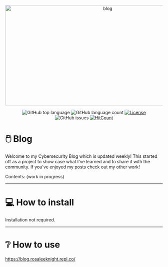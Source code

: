 <div align="center">
  <img src="https://github.com/RosaleeKnight/blog/assets/97799058/1c717816-966e-44f3-b400-89f2012d0d9b" alt="blog" width="640" height="320" />

  ![GitHub top language](https://img.shields.io/github/languages/top/RosaleeKnight/blog)
  ![GitHub language count](https://img.shields.io/github/languages/count/RosaleeKnight/blog)
  [![License](https://img.shields.io/badge/license-MIT-green)](./LICENSE)
  ![GitHub issues](https://img.shields.io/github/issues/RosaleeKnight/blog)
  [![HitCount](https://hits.dwyl.com/RosaleeKnight/blog.svg?style=flat)](http://hits.dwyl.com/RosaleeKnight/blog)

</div>

# 🖱️ Blog
Welcome to my Cybersecurity Blog which is updated weekly! This started off as a project to show case what I've learned and to share it with the community. If you've enjoyed my posts check out my other work!

Contents:
(work in progress)

-----
# 💻 How to install 
Installation not required.

-----
# ❔ How to use
https://blog.rosaleeknight.repl.co/
